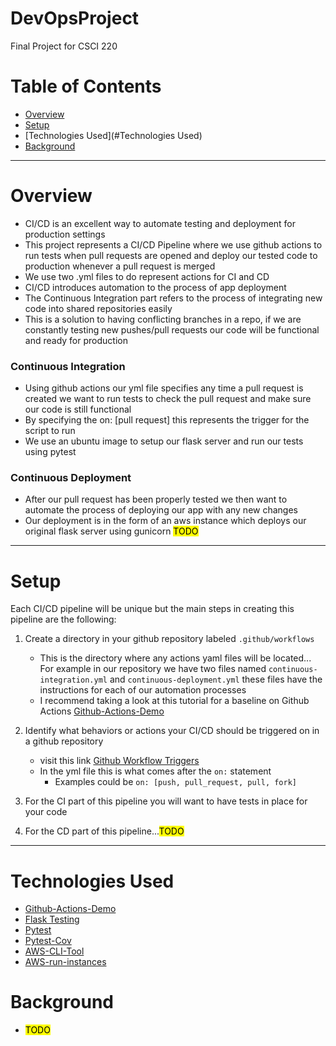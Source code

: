 # DevOpsProject
Final Project for CSCI 220

# Table of Contents
* [Overview](#Overview)
* [Setup](#Setup)
* [Technologies Used](#Technologies Used)
* [Background](#Background)

---

# Overview 
- CI/CD is an excellent way to automate testing and deployment for production settings
- This  project represents a CI/CD Pipeline where we use github actions to run tests when 
pull requests are opened and deploy our tested code to production whenever a pull request is merged
- We use two .yml files to do represent actions for CI and CD
- CI/CD introduces automation to the process of app deployment
- The Continuous Integration part refers to the process of integrating new code into shared repositories easily
- This is a solution to having conflicting branches in a repo, if we are constantly testing new pushes/pull requests our code will be functional and ready for production
### Continuous Integration
- Using github actions our yml file specifies any time a pull request is created we want to run tests to check the pull request and make sure our code is still functional
- By specifying the on: [pull request] this represents the trigger for the script to run
- We use an ubuntu image to setup our flask server and run our tests using pytest

### Continuous Deployment
- After our pull request has been properly tested we then want to automate the process of deploying our app with any new changes
- Our deployment is in the form of an aws instance which deploys our original flask server using gunicorn
<mark>TODO</mark>
---

# Setup
Each CI/CD pipeline will be unique but the main steps in creating this pipeline are the following:
1. Create a directory in your github repository labeled ```.github/workflows```
    
   - This is the directory where any actions yaml files will be located... For example in our repository we have 
   two files named ```continuous-integration.yml``` and ```continuous-deployment.yml``` these files have the instructions for each of our automation processes
   - I recommend taking a look at this tutorial for a baseline on Github Actions [Github-Actions-Demo](https://docs.github.com/en/actions/quickstart)

2. Identify what behaviors or actions your CI/CD should be triggered on in a github repository 
   
    - visit this link [Github Workflow Triggers](https://docs.github.com/en/actions/using-workflows/events-that-trigger-workflows)
    - In the yml file this is what comes after the ```on:``` statement
      - Examples could be ```on: [push, pull_request, pull, fork]```
3. For the CI part of this pipeline you will want to have tests in place for your code
4. For the CD part of this pipeline...<mark>TODO</mark>


---

# Technologies Used
- [Github-Actions-Demo](https://docs.github.com/en/actions/quickstart)
- [Flask Testing](https://flask.palletsprojects.com/en/1.1.x/testing/)
- [Pytest](https://docs.pytest.org/en/7.1.x/)
- [Pytest-Cov](https://pypi.org/project/pytest-cov/)
- [AWS-CLI-Tool](https://aws.amazon.com/cli/)
- [AWS-run-instances](https://docs.aws.amazon.com/cli/latest/reference/ec2/run-instances.html)

# Background
- <mark>TODO</mark>
<!--  launching instance with aws using continuous deployment
aws ec2 run-instances -image-id ami- {find this on aws} use user data -->

